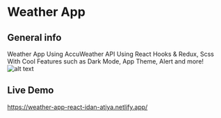 ﻿# Weather App

## General info
Weather App Using AccuWeather API Using React Hooks & Redux, Scss With Cool Features such as Dark Mode, App Theme, Alert and more!
 ![alt text](https://api.pikwy.com/web/6063ca5995840022fe710aa3.jpg)
 
 
## Live Demo
https://weather-app-react-idan-atiya.netlify.app/



